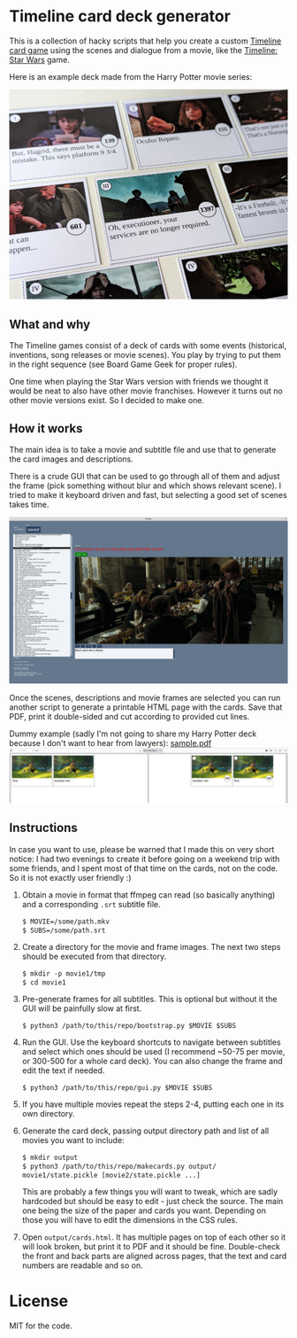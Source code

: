 # Timeline card deck generator

This is a collection of hacky scripts that help you create a custom [Timeline card game][bgg-timeline] using the scenes and dialogue from a movie, like the [Timeline: Star Wars][bgg-timeline-sw] game.

Here is an example deck made from the Harry Potter movie series:

![Photo of resulting cards](assets/cards.jpg)

## What and why

The Timeline games consist of a deck of cards with some events (historical, inventions, song releases or movie scenes). You play by trying to put them in the right sequence (see Board Game Geek for proper rules).

One time when playing the Star Wars version with friends we thought it would be neat to also have other movie franchises. However it turns out no other movie versions exist. So I decided to make one.

## How it works

The main idea is to take a movie and subtitle file and use that to generate the card images and descriptions.

There is a crude GUI that can be used to go through all of them and adjust the frame (pick something without blur and which shows relevant scene). I tried to make it keyboard driven and fast, but selecting a good set of scenes takes time.

![The main GUI](assets/gui.png)

Once the scenes, descriptions and movie frames are selected you can run another script to generate a printable HTML page with the cards. Save that PDF, print it double-sided and cut according to provided cut lines.

Dummy example (sadly I'm not going to share my Harry Potter deck because I don't want to hear from lawyers): [sample.pdf](assets/sample.pdf)
![Sample pdf screenshot](assets/sample_pdf.png)

## Instructions

In case you want to use, please be warned that I made this on very short notice: I had two evenings to create it before going on a weekend trip with some friends, and I spent most of that time on the cards, not on the code. So it is not exactly user friendly :)

1. Obtain a movie in format that ffmpeg can read (so basically anything) and a corresponding `.srt` subtitle file.

    ```
    $ MOVIE=/some/path.mkv
    $ SUBS=/some/path.srt
    ```

2. Create a directory for the movie and frame images. The next two steps should be executed from that directory.

    ```
    $ mkdir -p movie1/tmp
    $ cd movie1
    ```

3. Pre-generate frames for all subtitles. This is optional but without it the GUI will be painfully slow at first.

    ```
    $ python3 /path/to/this/repo/bootstrap.py $MOVIE $SUBS
    ```

4. Run the GUI. Use the keyboard shortcuts to navigate between subtitles and select which ones should be used (I recommend ~50-75 per movie, or 300-500 for a whole card deck). You can also change the frame and edit the text if needed.

    ```
    $ python3 /path/to/this/repo/gui.py $MOVIE $SUBS
    ```

5. If you have multiple movies repeat the steps 2-4, putting each one in its own directory.

6. Generate the card deck, passing output directory path and list of all movies you want to include:

    ```
    $ mkdir output
    $ python3 /path/to/this/repo/makecards.py output/ movie1/state.pickle [movie2/state.pickle ...]
    ```

    This are probably a few things you will want to tweak, which are sadly hardcoded but should be easy to edit - just check the source. The main one being the size of the paper and cards you want. Depending on those you will have to edit the dimensions in the CSS rules.

7. Open `output/cards.html`. It has multiple pages on top of each other so it will look broken, but print it to PDF and it should be fine. Double-check the front and back parts are aligned across pages, that the text and card numbers are readable and so on.

# License

MIT for the code.

[bgg-timeline]: https://boardgamegeek.com/boardgame/128664/timeline
[bgg-timeline-sw]: https://boardgamegeek.com/boardgame/183797/timeline-star-wars